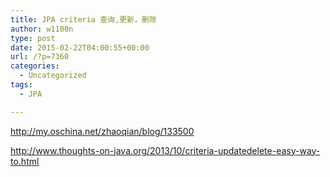 ```yaml
---
title: JPA criteria 查询,更新，删除
author: w1100n
type: post
date: 2015-02-22T04:00:55+00:00
url: /?p=7360
categories:
  - Uncategorized
tags:
  - JPA

---
```

http://my.oschina.net/zhaoqian/blog/133500

http://www.thoughts-on-java.org/2013/10/criteria-updatedelete-easy-way-to.html